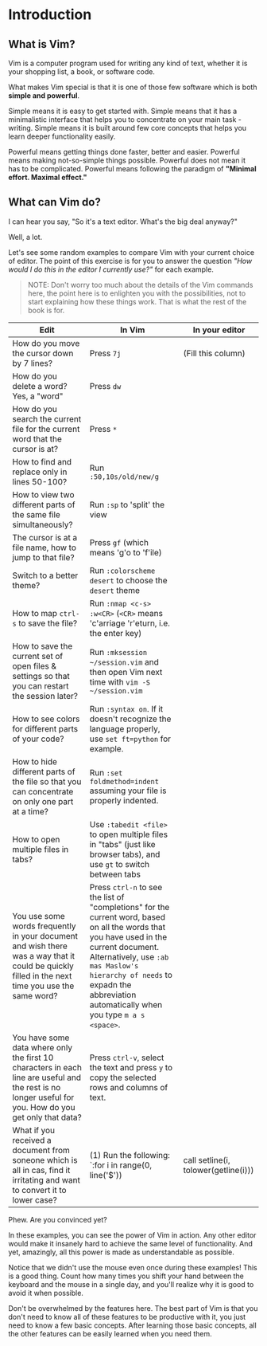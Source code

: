 # Introduction

## What is Vim?

Vim is a computer program used for writing any kind of text, whether it is your shopping list, a book, or software code.

What makes Vim special is that it is one of those few software which is both **simple and powerful**.

Simple means it is easy to get started with. Simple means that it has a minimalistic interface that helps you to concentrate on your main task - writing. Simple means it is built around few core concepts that helps you learn deeper functionality easily.

Powerful means getting things done faster, better and easier. Powerful means making not-so-simple things possible. Powerful does not mean it has to be complicated. Powerful means following the paradigm of **"Minimal effort. Maximal effect."**

## What can Vim do?

I can hear you say, "So it's a text editor. What's the big deal anyway?"

Well, a lot.

Let's see some random examples to compare Vim with your current choice of editor. The point of this exercise is for you to answer the question *"How would I do this in the editor I currently use?"* for each example.

> NOTE: Don't worry too much about the details of the Vim commands here, the point here is to enlighten you with the possibilities, not to start explaining how these things work. That is what the rest of the book is for.

| Edit | In Vim | In your editor |
| ---- | ------ | -------------- |
| How do you move the cursor down by 7 lines? | Press `7j` | (Fill this column) |
| How do you delete a word? Yes, a "word" | Press `dw` | |
| How do you search the current file for the current word that the cursor is at? | Press `*` | |
| How to find and replace only in lines 50-100? | Run `:50,10s/old/new/g` | |
| How to view two different parts of the same file simultaneously? | Run `:sp` to 'split' the view | |
| The cursor is at a file name, how to jump to that file? | Press `gf` (which means 'g'o to 'f'ile) | |
| Switch to a better theme? | Run `:colorscheme desert` to choose the `desert` theme | |
| How to map `ctrl-s` to save the file? | Run `:nmap <c-s> :w<CR>` (`<CR>` means 'c'arriage 'r'eturn, i.e. the enter key) | |
| How to save the current set of open files & settings so that you can restart the session later? | Run `:mksession ~/session.vim` and then open Vim next time with `vim -S ~/session.vim` | |
| How to see colors for different parts of your code? | Run `:syntax on`. If it doesn't recognize the language properly, use `set ft=python` for example. | |
| How to hide different parts of the file so that you can concentrate on only one part at a time? | Run `:set foldmethod=indent` assuming your file is properly indented. | |
| How to open multiple files in tabs? | Use `:tabedit <file>` to open multiple files in "tabs" (just like browser tabs), and use `gt` to switch between tabs | |
| You use some words frequently in your document and wish there was a way that it could be quickly filled in the next time you use the same word? | Press `ctrl-n` to see the list of "completions" for the current word, based on all the words that you have used in the current document. Alternatively, use `:ab mas Maslow's hierarchy of needs` to expadn the abbreviation automatically when you type `m a s <space>`. | |
| You have some data where only the first 10 characters in each line are useful and the rest is no longer useful for you. How do you get only that data? | Press `ctrl-v`, select the text and press `y` to copy the selected rows and columns of text. | |
| What if you received a document from soneone which is all in cas, find it irritating and want to convert it to lower case? | (1) Run the following: `:for i in range(0, line('$')) | call setline(i, tolower(getline(i))) | endfor`. <br> (2) Don't worry, details will be explored in later chapters. A more succinct way would be to run `:%s#\\(.\\)#\\l\\1#g`, but the first way would be simpler. (3) Select all the text using `1GVG` and then using the `u` operator to convert the selection to lowercase. | |

Phew. Are you convinced yet?

In these examples, you can see the power of Vim in action. Any other editor would make it insanely hard to achieve the same level of functionality. And yet, amazingly, all this power is made as understandable as possible.

Notice that we didn't use the mouse even once during these examples! This is a good thing. Count how many times you shift your hand between the keyboard and the mouse in a single day, and you'll realize why it is good to avoid it when possible.

Don't be overwhelmed by the features here. The best part of Vim is that you don't need to know all of these features to be productive with it, you just need to know a few basic concepts. After learning those basic concepts, all the other features can be easily learned when you need them.

